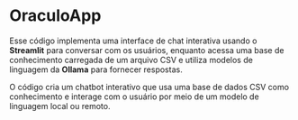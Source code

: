 # OraculoApp

Esse código implementa uma interface de chat interativa usando o **Streamlit** para conversar com os usuários, enquanto acessa uma base de conhecimento carregada de um arquivo CSV e utiliza modelos de linguagem da **Ollama** para fornecer respostas. 

O código cria um chatbot interativo que usa uma base de dados CSV como conhecimento e interage com o usuário por meio de um modelo de linguagem local ou remoto.
